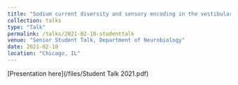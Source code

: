 ```yaml
---
title: "Sodium current diversity and sensory encoding in the vestibular afferent neurons"
collection: talks
type: "Talk"
permalink: /talks/2021-02-10-studenttalk
venue: "Senior Student Talk, Department of Neurobiology"
date: 2021-02-10
location: "Chicago, IL"
---
```


[Presentation here](/files/Student Talk 2021.pdf)
